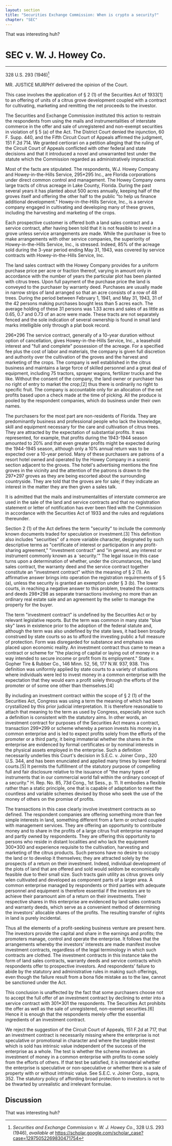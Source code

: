 ```yaml
---
layout: section
title: "Securities Exchange Commission: When is crypto a security?"
chapter: "SEC"
---
```


That was interesting huh?

# SEC v. W. J. Howey Co.
--------------------------------------------------------------------------------
328 U.S. 293 (1946)[^InlineNoteHowie]

[^InlineNoteHowie]: _Securities and Exchange Commission v. W. J. Howey Co._, 328 U.S. 293 (1946), _available at_
    https://scholar.google.com/scholar_case?case=12975052269830471754

MR. JUSTICE MURPHY delivered the opinion of the Court.

This case involves the application of § 2 (1) of the Securities Act of 1933[1] to an offering of units of a citrus grove development coupled with a contract for cultivating, marketing and remitting the net proceeds to the investor.

The Securities and Exchange Commission instituted this action to restrain the respondents from using the mails and instrumentalities of interstate commerce in the offer and sale of unregistered and non-exempt securities in violation of § 5 (a) of the Act. The District Court denied the injunction, 60 F. Supp. 440, and the Fifth Circuit Court of Appeals affirmed the judgment, 151 F.2d 714. We granted certiorari on a petition alleging that the ruling of the Circuit Court of Appeals conflicted with other federal and state decisions and that it introduced a novel and unwarranted test under the statute which the Commission regarded as administratively impractical.

Most of the facts are stipulated. The respondents, W.J. Howey Company and Howey-in-the-Hills Service, 295*295 Inc., are Florida corporations under direct common control and management. The Howey Company owns large tracts of citrus acreage in Lake County, Florida. During the past several years it has planted about 500 acres annually, keeping half of the groves itself and offering the other half to the public "to help us finance additional development." Howey-in-the-Hills Service, Inc., is a service company engaged in cultivating and developing many of these groves, including the harvesting and marketing of the crops.

Each prospective customer is offered both a land sales contract and a service contract, after having been told that it is not feasible to invest in a grove unless service arrangements are made. While the purchaser is free to make arrangements with other service companies, the superiority of Howey-in-the-Hills Service, Inc., is stressed. Indeed, 85% of the acreage sold during the 3-year period ending May 31, 1943, was covered by service contracts with Howey-in-the-Hills Service, Inc.

The land sales contract with the Howey Company provides for a uniform purchase price per acre or fraction thereof, varying in amount only in accordance with the number of years the particular plot has been planted with citrus trees. Upon full payment of the purchase price the land is conveyed to the purchaser by warranty deed. Purchases are usually made in narrow strips of land arranged so that an acre consists of a row of 48 trees. During the period between February 1, 1941, and May 31, 1943, 31 of the 42 persons making purchases bought less than 5 acres each. The average holding of these 31 persons was 1.33 acres and sales of as little as 0.65, 0.7 and 0.73 of an acre were made. These tracts are not separately fenced and the sole indication of several ownership is found in small land marks intelligible only through a plat book record.

296*296 The service contract, generally of a 10-year duration without option of cancellation, gives Howey-in-the-Hills Service, Inc., a leasehold interest and "full and complete" possession of the acreage. For a specified fee plus the cost of labor and materials, the company is given full discretion and authority over the cultivation of the groves and the harvest and marketing of the crops. The company is well established in the citrus business and maintains a large force of skilled personnel and a great deal of equipment, including 75 tractors, sprayer wagons, fertilizer trucks and the like. Without the consent of the company, the land owner or purchaser has no right of entry to market the crop;[2] thus there is ordinarily no right to specific fruit. The company is accountable only for an allocation of the net profits based upon a check made at the time of picking. All the produce is pooled by the respondent companies, which do business under their own names.

The purchasers for the most part are non-residents of Florida. They are predominantly business and professional people who lack the knowledge, skill and equipment necessary for the care and cultivation of citrus trees. They are attracted by the expectation of substantial profits. It was represented, for example, that profits during the 1943-1944 season amounted to 20% and that even greater profits might be expected during the 1944-1945 season, although only a 10% annual return was to be expected over a 10-year period. Many of these purchasers are patrons of a resort hotel owned and operated by the Howey Company in a scenic section adjacent to the groves. The hotel's advertising mentions the fine groves in the vicinity and the attention of the patrons is drawn to the 297*297 groves as they are being escorted about the surrounding countryside. They are told that the groves are for sale; if they indicate an interest in the matter they are then given a sales talk.

It is admitted that the mails and instrumentalities of interstate commerce are used in the sale of the land and service contracts and that no registration statement or letter of notification has ever been filed with the Commission in accordance with the Securities Act of 1933 and the rules and regulations thereunder.

Section 2 (1) of the Act defines the term "security" to include the commonly known documents traded for speculation or investment.[3] This definition also includes "securities" of a more variable character, designated by such descriptive terms as "certificate of interest or participation in any profit-sharing agreement," "investment contract" and "in general, any interest or instrument commonly known as a `security.'" The legal issue in this case turns upon a determination of whether, under the circumstances, the land sales contract, the warranty deed and the service contract together constitute an "investment contract" within the meaning of § 2 (1). An affirmative answer brings into operation the registration requirements of § 5 (a), unless the security is granted an exemption under § 3 (b). The lower courts, in reaching a negative answer to this problem, treated the contracts and deeds 298*298 as separate transactions involving no more than an ordinary real estate sale and an agreement by the seller to manage the property for the buyer.

The term "investment contract" is undefined by the Securities Act or by relevant legislative reports. But the term was common in many state "blue sky" laws in existence prior to the adoption of the federal statute and, although the term was also undefined by the state laws, it had been broadly construed by state courts so as to afford the investing public a full measure of protection. Form was disregarded for substance and emphasis was placed upon economic reality. An investment contract thus came to mean a contract or scheme for "the placing of capital or laying out of money in a way intended to secure income or profit from its employment." State v. Gopher Tire & Rubber Co., 146 Minn. 52, 56, 177 N.W. 937, 938. This definition was uniformly applied by state courts to a variety of situations where individuals were led to invest money in a common enterprise with the expectation that they would earn a profit solely through the efforts of the promoter or of some one other than themselves.[4]

By including an investment contract within the scope of § 2 (1) of the Securities Act, Congress was using a term the meaning of which had been crystallized by this prior judicial interpretation. It is therefore reasonable to attach that meaning to the term as used by Congress, especially since such a definition is consistent with the statutory aims. In other words, an investment contract for purposes of the Securities Act means a contract, transaction 299*299 or scheme whereby a person invests his money in a common enterprise and is led to expect profits solely from the efforts of the promoter or a third party, it being immaterial whether the shares in the enterprise are evidenced by formal certificates or by nominal interests in the physical assets employed in the enterprise. Such a definition necessarily underlies this Court's decision in S.E.C. v. Joiner Corp., 320 U.S. 344, and has been enunciated and applied many times by lower federal courts.[5] It permits the fulfillment of the statutory purpose of compelling full and fair disclosure relative to the issuance of "the many types of instruments that in our commercial world fall within the ordinary concept of a security." H. Rep. No. 85, 73d Cong., 1st Sess., p. 11. It embodies a flexible rather than a static principle, one that is capable of adaptation to meet the countless and variable schemes devised by those who seek the use of the money of others on the promise of profits.

The transactions in this case clearly involve investment contracts as so defined. The respondent companies are offering something more than fee simple interests in land, something different from a farm or orchard coupled with management services. They are offering an opportunity to contribute money and to share in the profits of a large citrus fruit enterprise managed and partly owned by respondents. They are offering this opportunity to persons who reside in distant localities and who lack the equipment 300*300 and experience requisite to the cultivation, harvesting and marketing of the citrus products. Such persons have no desire to occupy the land or to develop it themselves; they are attracted solely by the prospects of a return on their investment. Indeed, individual development of the plots of land that are offered and sold would seldom be economically feasible due to their small size. Such tracts gain utility as citrus groves only wlen cultivated and developed as component parts of a larger area. A common enterprise managed by respondents or third parties with adequate personnel and equipment is therefore essential if the investors are to achieve their paramount aim of a return on their investments. Their respective shares in this enterprise are evidenced by land sales contracts and warranty deeds, which serve as a convenient method of determining the investors' allocable shares of the profits. The resulting transfer of rights in land is purely incidental.

Thus all the elements of a profit-seeking business venture are present here. The investors provide the capital and share in the earnings and profits; the promoters manage, control and operate the enterprise. It follows that the arrangements whereby the investors' interests are made manifest involve investment contracts, regardless of the legal terminology in which such contracts are clothed. The investment contracts in this instance take the form of land sales contracts, warranty deeds and service contracts which respondents offer to prospective investors. And respondents' failure to abide by the statutory and administrative rules in making such offerings, even though the failure result from a bona fide mistake as to the law, cannot be sanctioned under the Act.

This conclusion is unaffected by the fact that some purchasers choose not to accept the full offer of an investment contract by declining to enter into a service contract with 301*301 the respondents. The Securities Act prohibits the offer as well as the sale of unregistered, non-exempt securities.[6] Hence it is enough that the respondents merely offer the essential ingredients of an investment contract.

We reject the suggestion of the Circuit Court of Appeals, 151 F.2d at 717, that an investment contract is necessarily missing where the enterprise is not speculative or promotional in character and where the tangible interest which is sold has intrinsic value independent of the success of the enterprise as a whole. The test is whether the scheme involves an investment of money in a common enterprise with profits to come solely from the efforts of others. If that test be satisfied, it is immaterial whether the enterprise is speculative or non-speculative or whether there is a sale of property with or without intrinsic value. See S.E.C. v. Joiner Corp., supra, 352. The statutory policy of affording broad protection to investors is not to be thwarted by unrealistic and irrelevant formulae.

## Discussion

That was interesting huh?

